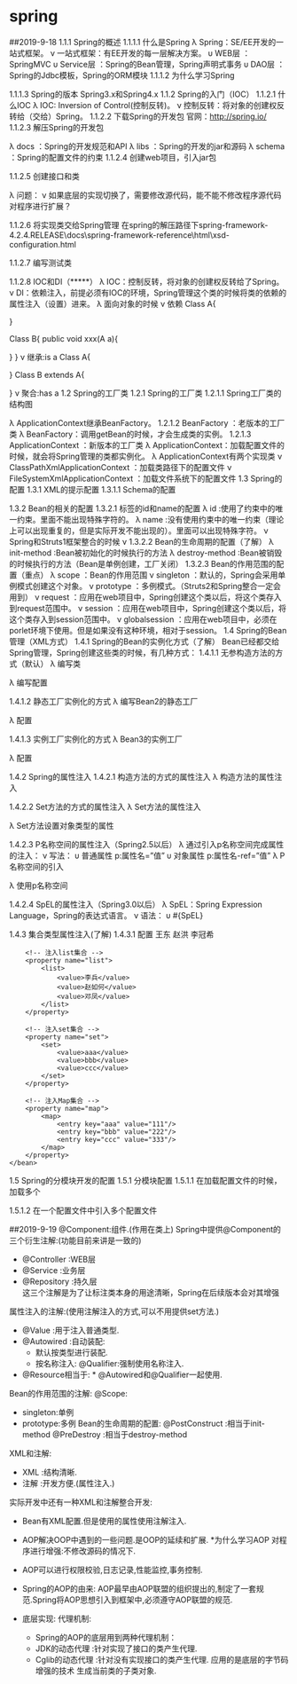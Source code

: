 # spring 
##2019-9-18
1.1.1	Spring的概述
1.1.1.1	什么是Spring
λ	Spring：SE/EE开发的一站式框架。
ν	一站式框架：有EE开发的每一层解决方案。
υ	WEB层		：SpringMVC
υ	Service层	：Spring的Bean管理，Spring声明式事务
υ	DAO层		：Spring的Jdbc模板，Spring的ORM模块
1.1.1.2	为什么学习Spring

1.1.1.3	Spring的版本
Spring3.x和Spring4.x
1.1.2	Spring的入门（IOC）
1.1.2.1	什么IOC
λ	IOC: Inversion of Control(控制反转)。
ν	控制反转：将对象的创建权反转给（交给）Spring。
1.1.2.2	下载Spring的开发包
官网：http://spring.io/
1.1.2.3	解压Spring的开发包

λ	docs		：Spring的开发规范和API
λ	libs		：Spring的开发的jar和源码
λ	schema	：Spring的配置文件的约束
1.1.2.4	创建web项目，引入jar包


1.1.2.5	创建接口和类


λ	问题：
ν	如果底层的实现切换了，需要修改源代码，能不能不修改程序源代码对程序进行扩展？

1.1.2.6	将实现类交给Spring管理
在spring的解压路径下spring-framework-4.2.4.RELEASE\docs\spring-framework-reference\html\xsd-configuration.html

1.1.2.7	编写测试类

1.1.2.8	IOC和DI（*****）
λ	IOC：控制反转，将对象的创建权反转给了Spring。
ν	DI：依赖注入，前提必须有IOC的环境，Spring管理这个类的时候将类的依赖的属性注入（设置）进来。
λ	面向对象的时候
ν	依赖
Class A{

}

Class B{
	public void xxx(A a){

}
}
ν	继承:is a
Class A{

}
Class B extends A{

}
ν	聚合:has a
1.2	Spring的工厂类
1.2.1	Spring的工厂类
1.2.1.1	Spring工厂类的结构图

λ	ApplicationContext继承BeanFactory。
1.2.1.2	BeanFactory			：老版本的工厂类
λ	BeanFactory：调用getBean的时候，才会生成类的实例。
1.2.1.3	ApplicationContext	：新版本的工厂类
λ	ApplicationContext：加载配置文件的时候，就会将Spring管理的类都实例化。
λ	ApplicationContext有两个实现类
ν	ClassPathXmlApplicationContext	：加载类路径下的配置文件
ν	FileSystemXmlApplicationContext	：加载文件系统下的配置文件
1.3	Spring的配置
1.3.1	XML的提示配置
1.3.1.1	Schema的配置

1.3.2	Bean的相关的配置
1.3.2.1	<bean>标签的id和name的配置
λ	id		:使用了约束中的唯一约束。里面不能出现特殊字符的。
λ	name	:没有使用约束中的唯一约束（理论上可以出现重复的，但是实际开发不能出现的）。里面可以出现特殊字符。
ν	Spring和Struts1框架整合的时候
ν	<bean name=”/user” class=””/>
1.3.2.2	Bean的生命周期的配置（了解）
λ	init-method		:Bean被初始化的时候执行的方法
λ	destroy-method	:Bean被销毁的时候执行的方法（Bean是单例创建，工厂关闭）
1.3.2.3	Bean的作用范围的配置（重点）
λ	scope			：Bean的作用范围
ν	singleton		：默认的，Spring会采用单例模式创建这个对象。
ν	prototype	：多例模式。（Struts2和Spring整合一定会用到）
ν	request		：应用在web项目中，Spring创建这个类以后，将这个类存入到request范围中。
ν	session		：应用在web项目中，Spring创建这个类以后，将这个类存入到session范围中。
ν	globalsession	：应用在web项目中，必须在porlet环境下使用。但是如果没有这种环境，相对于session。
1.4	Spring的Bean管理（XML方式）
1.4.1	Spring的Bean的实例化方式（了解）
Bean已经都交给Spring管理，Spring创建这些类的时候，有几种方式：
1.4.1.1	无参构造方法的方式（默认）
λ	编写类

λ	编写配置

1.4.1.2	静态工厂实例化的方式
λ	编写Bean2的静态工厂

λ	配置

1.4.1.3	实例工厂实例化的方式
λ	Bean3的实例工厂

λ	配置

1.4.2	Spring的属性注入
1.4.2.1	构造方法的方式的属性注入
λ	构造方法的属性注入

1.4.2.2	Set方法的方式的属性注入
λ	Set方法的属性注入

λ	Set方法设置对象类型的属性

1.4.2.3	P名称空间的属性注入（Spring2.5以后）
λ	通过引入p名称空间完成属性的注入：
ν	写法：
υ	普通属性	p:属性名=”值”
υ	对象属性	p:属性名-ref=”值”
λ	P名称空间的引入

λ	使用p名称空间

1.4.2.4	SpEL的属性注入（Spring3.0以后）
λ	SpEL：Spring Expression Language，Spring的表达式语言。
ν	语法：
υ	#{SpEL}

1.4.3	集合类型属性注入(了解)
1.4.3.1	配置
	<!-- Spring的集合属性的注入============================ -->
	<!-- 注入数组类型 -->
	<bean id="collectionBean" class="com.itheima.spring.demo5.CollectionBean">
		<!-- 数组类型 -->
		<property name="arrs">
			<list>
				<value>王东</value>
				<value>赵洪</value>
				<value>李冠希</value>
			</list>
		</property>
		
		<!-- 注入list集合 -->
		<property name="list">
			<list>
				<value>李兵</value>
				<value>赵如何</value>
				<value>邓凤</value>
			</list>
		</property>
		
		<!-- 注入set集合 -->
		<property name="set">
			<set>
				<value>aaa</value>
				<value>bbb</value>
				<value>ccc</value>
			</set>
		</property>
		
		<!-- 注入Map集合 -->
		<property name="map">
			<map>
				<entry key="aaa" value="111"/>
				<entry key="bbb" value="222"/>
				<entry key="ccc" value="333"/>
			</map>
		</property>
	</bean>
1.5	Spring的分模块开发的配置
1.5.1	分模块配置
1.5.1.1	在加载配置文件的时候，加载多个

1.5.1.2	在一个配置文件中引入多个配置文件

##2019-9-19
 @Component:组件.(作用在类上) 
 Spring中提供@Component的三个衍生注解:(功能目前来讲是一致的) 
 * @Controller :WEB层 
 * @Service  :业务层 
 * @Repository :持久层  
 这三个注解是为了让标注类本身的用途清晰，Spring在后续版本会对其增强 
 
 属性注入的注解:(使用注解注入的方式,可以不用提供set方法.) 
 * @Value  :用于注入普通类型. 
 * @Autowired :自动装配: 
    * 默认按类型进行装配. 
    * 按名称注入: @Qualifier:强制使用名称注入. 
 * @Resource相当于: * @Autowired和@Qualifier一起使用. 
 
Bean的作用范围的注解: 
  @Scope: 
  * singleton:单例 
  * prototype:多例 
Bean的生命周期的配置: 
 @PostConstruct :相当于init-method
 @PreDestroy  :相当于destroy-method 
 
 XML和注解: 
 * XML :结构清晰. 
 * 注解 :开发方便.(属性注入.)  
 
 实际开发中还有一种XML和注解整合开发: 
 * Bean有XML配置.但是使用的属性使用注解注入.
 
 
 
 * AOP解决OOP中遇到的一些问题.是OOP的延续和扩展. 
 *为什么学习AOP 对程序进行增强:不修改源码的情况下. 
 * AOP可以进行权限校验,日志记录,性能监控,事务控制. 
 * Spring的AOP的由来: AOP最早由AOP联盟的组织提出的,制定了一套规范.Spring将AOP思想引入到框架中,必须遵守AOP联盟的规范. 
 * 底层实现: 代理机制: 
    * Spring的AOP的底层用到两种代理机制：     
    * JDK的动态代理 :针对实现了接口的类产生代理.     
    * Cglib的动态代理 :针对没有实现接口的类产生代理. 应用的是底层的字节码增强的技术 生成当前类的子类对象. 
    